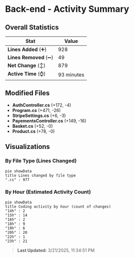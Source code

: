 # Back-end - Activity Summary 

## Overall Statistics

| Stat                   | Value                                                             |
| ---------------------- | ----------------------------------------------------------------- |
| **Lines Added** (➕)   | 928                                          |
| **Lines Removed** (➖) | 49                                        |
| **Net Change** (↕)    | 879                |
| **Active Time** (⌚)   | 93 minutes |


## Modified Files
- **AuthController.cs** (+172, -4)
- **Program.cs** (+471, -26)
- **StripeSettings.cs** (+6, -3)
- **PayementsController.cs** (+149, -16)
- **Basket.cs** (+52, -0)
- **Product.cs** (+78, -0)

## Visualizations

### By File Type (Lines Changed)

```mermaid
pie showData
title Lines changed by file type
".cs" : 977
```

### By Hour (Estimated Activity Count)

```mermaid
pie showData
title Coding activity by hour (count of changes)
"14h" : 2
"15h" : 14
"16h" : 2
"18h" : 9
"19h" : 6
"20h" : 20
"22h" : 1
"23h" : 21
```


> **Last Updated:** 3/21/2025, 11:34:51 PM